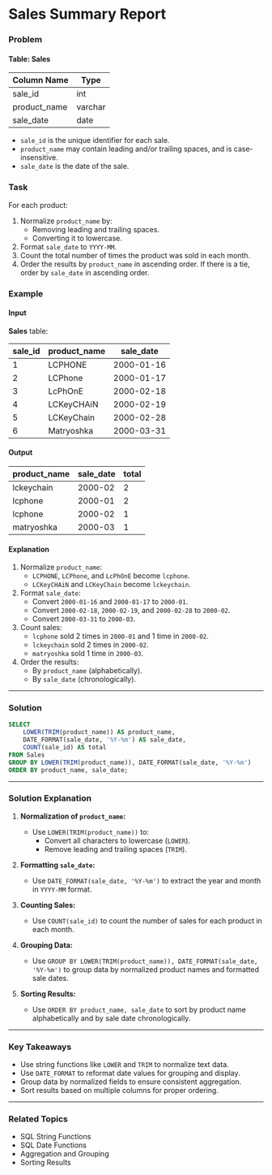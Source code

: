 # Sales Summary Report

### Problem

#### Table: Sales

| Column Name  | Type    |
|--------------|---------|
| sale_id      | int     |
| product_name | varchar |
| sale_date    | date    |

- `sale_id` is the unique identifier for each sale.
- `product_name` may contain leading and/or trailing spaces, and is case-insensitive.
- `sale_date` is the date of the sale.

### Task

For each product:
1. Normalize `product_name` by:
   - Removing leading and trailing spaces.
   - Converting it to lowercase.
2. Format `sale_date` to `YYYY-MM`.
3. Count the total number of times the product was sold in each month.
4. Order the results by `product_name` in ascending order. If there is a tie, order by `sale_date` in ascending order.

### Example

#### Input

**Sales** table:

| sale_id | product_name | sale_date  |
|---------|--------------|------------|
| 1       | LCPHONE      | 2000-01-16 |
| 2       | LCPhone      | 2000-01-17 |
| 3       | LcPhOnE      | 2000-02-18 |
| 4       | LCKeyCHAiN   | 2000-02-19 |
| 5       | LCKeyChain   | 2000-02-28 |
| 6       | Matryoshka   | 2000-03-31 |

#### Output

| product_name | sale_date | total |
|--------------|-----------|-------|
| lckeychain   | 2000-02   | 2     |
| lcphone      | 2000-01   | 2     |
| lcphone      | 2000-02   | 1     |
| matryoshka   | 2000-03   | 1     |

#### Explanation

1. Normalize `product_name`:
   - `LCPHONE`, `LCPhone`, and `LcPhOnE` become `lcphone`.
   - `LCKeyCHAiN` and `LCKeyChain` become `lckeychain`.
2. Format `sale_date`:
   - Convert `2000-01-16` and `2000-01-17` to `2000-01`.
   - Convert `2000-02-18`, `2000-02-19`, and `2000-02-28` to `2000-02`.
   - Convert `2000-03-31` to `2000-03`.
3. Count sales:
   - `lcphone` sold 2 times in `2000-01` and 1 time in `2000-02`.
   - `lckeychain` sold 2 times in `2000-02`.
   - `matryoshka` sold 1 time in `2000-03`.
4. Order the results:
   - By `product_name` (alphabetically).
   - By `sale_date` (chronologically).

---

### Solution

```sql
SELECT 
    LOWER(TRIM(product_name)) AS product_name,
    DATE_FORMAT(sale_date, '%Y-%m') AS sale_date,
    COUNT(sale_id) AS total
FROM Sales
GROUP BY LOWER(TRIM(product_name)), DATE_FORMAT(sale_date, '%Y-%m')
ORDER BY product_name, sale_date;
```

---

### Solution Explanation

1. **Normalization of `product_name`:**
   - Use `LOWER(TRIM(product_name))` to:
     - Convert all characters to lowercase (`LOWER`).
     - Remove leading and trailing spaces (`TRIM`).

2. **Formatting `sale_date`:**
   - Use `DATE_FORMAT(sale_date, '%Y-%m')` to extract the year and month in `YYYY-MM` format.

3. **Counting Sales:**
   - Use `COUNT(sale_id)` to count the number of sales for each product in each month.

4. **Grouping Data:**
   - Use `GROUP BY LOWER(TRIM(product_name)), DATE_FORMAT(sale_date, '%Y-%m')` to group data by normalized product names and formatted sale dates.

5. **Sorting Results:**
   - Use `ORDER BY product_name, sale_date` to sort by product name alphabetically and by sale date chronologically.

---

### Key Takeaways

- Use string functions like `LOWER` and `TRIM` to normalize text data.
- Use `DATE_FORMAT` to reformat date values for grouping and display.
- Group data by normalized fields to ensure consistent aggregation.
- Sort results based on multiple columns for proper ordering.

---

### Related Topics

- SQL String Functions
- SQL Date Functions
- Aggregation and Grouping
- Sorting Results
